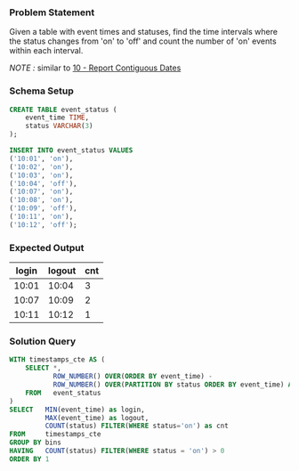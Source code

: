 ### Problem Statement

Given a table with event times and statuses, find the time intervals where the status changes from 'on' to 'off' and count the number of 'on' events within each interval.

*NOTE :* similar to [10 - Report Contiguous Dates](https://github.com/faizanxmulla/sql-portfolio/blob/main/ankit-bansal-sql/complex-sql-questions-playlist/10-report-contiguous-dates.md)


### Schema Setup

```sql
CREATE TABLE event_status (
    event_time TIME,
    status VARCHAR(3)
);

INSERT INTO event_status VALUES 
('10:01', 'on'),
('10:02', 'on'),
('10:03', 'on'),
('10:04', 'off'),
('10:07', 'on'),
('10:08', 'on'),
('10:09', 'off'),
('10:11', 'on'),
('10:12', 'off');
```

### Expected Output

| login | logout | cnt |
|-------|--------|-----|
| 10:01 | 10:04  | 3   |
| 10:07 | 10:09  | 2   |
| 10:11 | 10:12  | 1   |

### Solution Query

```sql
WITH timestamps_cte AS (
    SELECT *,
           ROW_NUMBER() OVER(ORDER BY event_time) -
           ROW_NUMBER() OVER(PARTITION BY status ORDER BY event_time) AS bins
    FROM   event_status
)
SELECT   MIN(event_time) as login, 
         MAX(event_time) as logout, 
         COUNT(status) FILTER(WHERE status='on') as cnt
FROM     timestamps_cte 
GROUP BY bins
HAVING   COUNT(status) FILTER(WHERE status = 'on') > 0 
ORDER BY 1
``` 


